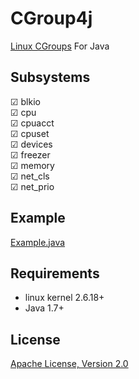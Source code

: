 # CGroup4j

[Linux CGroups](https://www.kernel.org/doc/Documentation/cgroups/cgroups.txt) For Java

## Subsystems

☑ blkio<br/>
☑ cpu<br/>
☑ cpuacct<br/>
☑ cpuset<br/>
☑ devices<br/>
☑ freezer<br/>
☑ memory<br/>
☑ net_cls<br/>
☑ net_prio<br/>

## Example

[Example.java](https://github.com/codefollower/CGroup4j/blob/master/src/test/java/org/lealone/cgroup/Example.java)

## Requirements

* linux kernel 2.6.18+
* Java 1.7+

## License

[Apache License, Version 2.0](https://github.com/codefollower/CGroup4j/blob/master/LICENSE)

